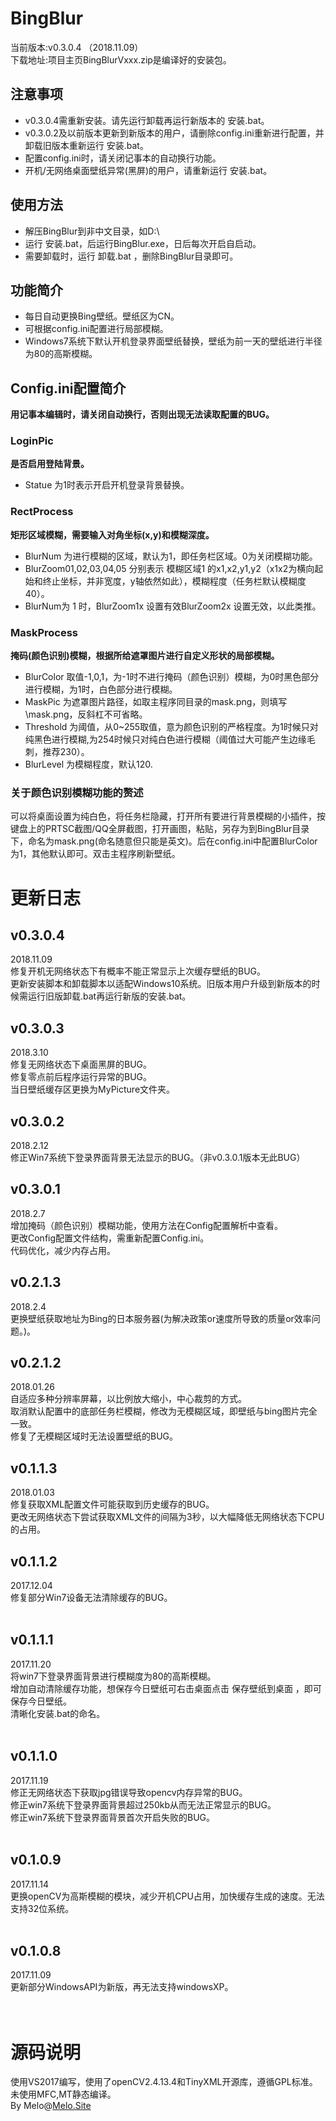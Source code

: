 # BingBlur
当前版本:v0.3.0.4 （2018.11.09）<br /> 
下载地址:项目主页BingBlurVxxx.zip是编译好的安装包。 <br />
## 注意事项
* v0.3.0.4需重新安装。请先运行卸载再运行新版本的 安装.bat。
* v0.3.0.2及以前版本更新到新版本的用户，请删除config.ini重新进行配置，并卸载旧版本重新运行 安装.bat。 
* 配置config.ini时，请关闭记事本的自动换行功能。
* 开机/无网络桌面壁纸异常(黑屏)的用户，请重新运行 安装.bat。
## 使用方法
* 解压BingBlur到非中文目录，如D:\ <br /> 
* 运行 安装.bat，后运行BingBlur.exe，日后每次开启自启动。 <br /> 
* 需要卸载时，运行 卸载.bat ，删除BingBlur目录即可。 <br /> 
## 功能简介
* 每日自动更换Bing壁纸。壁纸区为CN。 <br /> 
* 可根据config.ini配置进行局部模糊。 <br /> 
* Windows7系统下默认开机登录界面壁纸替换，壁纸为前一天的壁纸进行半径为80的高斯模糊。 <br /> 
## Config.ini配置简介
__用记事本编辑时，请关闭自动换行，否则出现无法读取配置的BUG。__ <br /> 
### LoginPic ###
__是否启用登陆背景。__
* Statue 为1时表示开启开机登录背景替换。 <br /> 
### RectProcess ###
__矩形区域模糊，需要输入对角坐标(x,y)和模糊深度。__
* BlurNum 为进行模糊的区域，默认为1，即任务栏区域。0为关闭模糊功能。 <br /> 
* BlurZoom01,02,03,04,05 分别表示 模糊区域1 的x1,x2,y1,y2（x1x2为横向起始和终止坐标，并非宽度，y轴依然如此），模糊程度（任务栏默认模糊度40）。 <br /> 
* BlurNum为 1 时，BlurZoom1x 设置有效BlurZoom2x 设置无效，以此类推。 <br /> 
### MaskProcess ###
__掩码(颜色识别)模糊，根据所给遮罩图片进行自定义形状的局部模糊。__
* BlurColor 取值-1,0,1，为-1时不进行掩码（颜色识别）模糊，为0时黑色部分进行模糊，为1时，白色部分进行模糊。
* MaskPic 为遮罩图片路径，如取主程序同目录的mask.png，则填写\mask.png，反斜杠不可省略。
* Threshold 为阈值，从0~255取值，意为颜色识别的严格程度。为1时候只对纯黑色进行模糊,为254时候只对纯白色进行模糊（阈值过大可能产生边缘毛刺，推荐230）。
* BlurLevel 为模糊程度，默认120.
### 关于颜色识别模糊功能的赘述 ###
可以将桌面设置为纯白色，将任务栏隐藏，打开所有要进行背景模糊的小插件，按键盘上的PRTSC截图/QQ全屏截图，打开画图，粘贴，另存为到BingBlur目录下，命名为mask.png(命名随意但只能是英文)。后在config.ini中配置BlurColor为1，其他默认即可。双击主程序刷新壁纸。
<br /> 

# 更新日志 #
## v0.3.0.4
2018.11.09<br />
修复开机无网络状态下有概率不能正常显示上次缓存壁纸的BUG。<br />
更新安装脚本和卸载脚本以适配Windows10系统。旧版本用户升级到新版本的时候需运行旧版卸载.bat再运行新版的安装.bat。<br />
## v0.3.0.3
2018.3.10<br />
修复无网络状态下桌面黑屏的BUG。<br />
修复零点前后程序运行异常的BUG。<br />
当日壁纸缓存区更换为MyPicture文件夹。<br />
## v0.3.0.2
2018.2.12<br />
修正Win7系统下登录界面背景无法显示的BUG。（非v0.3.0.1版本无此BUG）<br />
## v0.3.0.1
2018.2.7<br />
增加掩码（颜色识别）模糊功能，使用方法在Config配置解析中查看。<br />
更改Config配置文件结构，需重新配置Config.ini。<br />
代码优化，减少内存占用。<br />
## v0.2.1.3
2018.2.4<br />
更换壁纸获取地址为Bing的日本服务器(为解决政策or速度所导致的质量or效率问题。)。<br />
## v0.2.1.2
2018.01.26<br />
自适应多种分辨率屏幕，以比例放大缩小，中心裁剪的方式。<br />
取消默认配置中的底部任务栏模糊，修改为无模糊区域，即壁纸与bing图片完全一致。<br />
修复了无模糊区域时无法设置壁纸的BUG。<br />
## v0.1.1.3
2018.01.03<br />
修复获取XML配置文件可能获取到历史缓存的BUG。<br />
更改无网络状态下尝试获取XML文件的间隔为3秒，以大幅降低无网络状态下CPU的占用。<br />
## v0.1.1.2
2017.12.04<br />
修复部分Win7设备无法清除缓存的BUG。<br />
<br />
## v0.1.1.1
2017.11.20<br /> 
将win7下登录界面背景进行模糊度为80的高斯模糊。<br /> 
增加自动清除缓存功能，想保存今日壁纸可右击桌面点击 保存壁纸到桌面 ，即可保存今日壁纸。 <br /> 
清晰化安装.bat的命名。 <br /> 
 <br /> 
## v0.1.1.0 
2017.11.19 <br /> 
修正无网络状态下获取jpg错误导致opencv内存异常的BUG。 <br /> 
修正win7系统下登录界面背景超过250kb从而无法正常显示的BUG。 <br /> 
修正win7系统下登录界面背景首次开启失败的BUG。 <br /> 
 <br /> 
## v0.1.0.9 
2017.11.14 <br /> 
更换openCV为高斯模糊的模块，减少开机CPU占用，加快缓存生成的速度。无法支持32位系统。 <br /> 
 <br /> 
## v0.1.0.8 
2017.11.09 <br /> 
更新部分WindowsAPI为新版，再无法支持windowsXP。 <br /> 
 <br />  <br /> 
# 源码说明
使用VS2017编写，使用了openCV2.4.13.4和TinyXML开源库，遵循GPL标准。 <br /> 
未使用MFC,MT静态编译。 <br /> 
By Melo@<a href="http://melo.site/">Melo.Site</a> <br /> 
